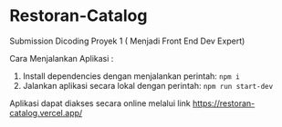 # Restoran-Catalog
Submission Dicoding Proyek 1 ( Menjadi Front End Dev Expert)

Cara Menjalankan Aplikasi :
1. Install dependencies dengan menjalankan perintah: `npm i`
2. Jalankan aplikasi secara lokal dengan perintah: `npm run start-dev`

Aplikasi dapat diakses secara online melalui link  https://restoran-catalog.vercel.app/
